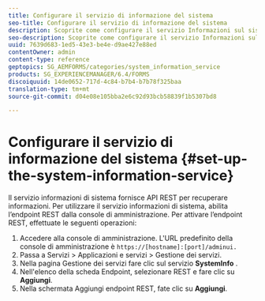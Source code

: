 ```yaml
---
title: Configurare il servizio di informazione del sistema
seo-title: Configurare il servizio di informazione del sistema
description: Scoprite come configurare il servizio Informazioni sul sistema.
seo-description: Scoprite come configurare il servizio Informazioni sul sistema.
uuid: 7639d683-1ed5-43e3-be4e-d9ae427e88ed
contentOwner: admin
content-type: reference
geptopics: SG_AEMFORMS/categories/system_information_service
products: SG_EXPERIENCEMANAGER/6.4/FORMS
discoiquuid: 14de0652-717d-4c84-b7b4-b7b78f325baa
translation-type: tm+mt
source-git-commit: d04e08e105bba2e6c92d93bcb58839f1b5307bd8

---
```



# Configurare il servizio di informazione del sistema {#set-up-the-system-information-service}

Il servizio informazioni di sistema fornisce API REST per recuperare informazioni. Per utilizzare il servizio informazioni di sistema, abilita l’endpoint REST dalla console di amministrazione. Per attivare l’endpoint REST, effettuate le seguenti operazioni:

1. Accedere alla console di amministrazione. L&#39;URL predefinito della console di amministrazione è `https://[hostname]:[port]/adminui.`
1. Passa a Servizi > Applicazioni e servizi > Gestione dei servizi.
1. Nella pagina Gestione dei servizi fare clic sul servizio **SystemInfo** .
1. Nell&#39;elenco della scheda Endpoint, selezionare REST e fare clic su **Aggiungi**.
1. Nella schermata Aggiungi endpoint REST, fate clic su **Aggiungi**.

